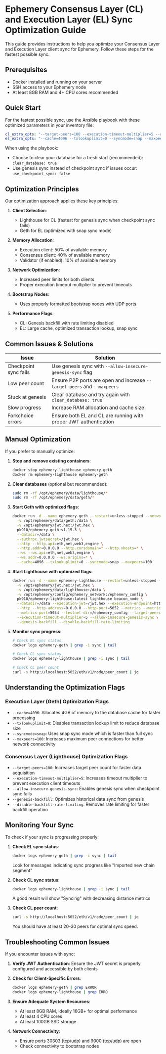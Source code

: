 # Ephemery Consensus Layer (CL) and Execution Layer (EL) Sync Optimization Guide

This guide provides instructions to help you optimize your Consensus Layer and Execution Layer client sync for Ephemery. Follow these steps for the fastest possible sync.

## Prerequisites

- Docker installed and running on your server
- SSH access to your Ephemery node
- At least 8GB RAM and 4+ CPU cores recommended

## Quick Start

For the fastest possible sync, use the Ansible playbook with these optimized parameters in your inventory file:

```yaml
cl_extra_opts: "--target-peers=100 --execution-timeout-multiplier=5 --allow-insecure-genesis-sync --genesis-backfill --disable-backfill-rate-limiting"
el_extra_opts: "--cache=4096 --txlookuplimit=0 --syncmode=snap --maxpeers=100"
```

When using the playbook:
- Choose to clear your database for a fresh start (recommended): `clear_database: true`
- Use genesis sync instead of checkpoint sync if issues occur: `use_checkpoint_sync: false`

## Optimization Principles

Our optimization approach applies these key principles:

1. **Client Selection**:
   - Lighthouse for CL (fastest for genesis sync when checkpoint sync fails)
   - Geth for EL (optimized with snap sync mode)

2. **Memory Allocation**:
   - Execution client: 50% of available memory
   - Consensus client: 40% of available memory
   - Validator (if enabled): 10% of available memory

3. **Network Optimization**:
   - Increased peer limits for both clients
   - Proper execution timeout multiplier to prevent timeouts

4. **Bootstrap Nodes**:
   - Uses properly formatted bootstrap nodes with UDP ports

5. **Performance Flags**:
   - CL: Genesis backfill with rate limiting disabled
   - EL: Large cache, optimized transaction lookup, snap sync

## Common Issues & Solutions

| Issue | Solution |
|-------|----------|
| Checkpoint sync fails | Use genesis sync with `--allow-insecure-genesis-sync` flag |
| Low peer count | Ensure P2P ports are open and increase `--target-peers` and `--maxpeers` |
| Stuck at genesis | Clear database and try again with `clear_database: true` |
| Slow progress | Increase RAM allocation and cache size |
| Forkchoice errors | Ensure both EL and CL are running with proper JWT authentication |

## Manual Optimization

If you prefer to manually optimize:

1. **Stop and remove existing containers**:
   ```bash
   docker stop ephemery-lighthouse ephemery-geth
   docker rm ephemery-lighthouse ephemery-geth
   ```

2. **Clear databases** (optional but recommended):
   ```bash
   sudo rm -rf /opt/ephemery/data/lighthouse/*
   sudo rm -rf /opt/ephemery/data/geth/*
   ```

3. **Start Geth with optimized flags**:
   ```bash
   docker run -d --name ephemery-geth --restart=unless-stopped --network=host \
     -v /opt/ephemery/data/geth:/data \
     -v /opt/ephemery/jwt.hex:/jwt.hex \
     pk910/ephemery-geth:v1.15.3 \
     --datadir=/data \
     --authrpc.jwtsecret=/jwt.hex \
     --http --http.api=eth,net,web3,engine \
     --http.addr=0.0.0.0 --http.corsdomain=* --http.vhosts=* \
     --ws --ws.api=eth,net,web3,engine \
     --ws.addr=0.0.0.0 --ws.origins=* \
     --cache=4096 --txlookuplimit=0 --syncmode=snap --maxpeers=100
   ```

4. **Start Lighthouse with optimized flags**:
   ```bash
   docker run -d --name ephemery-lighthouse --restart=unless-stopped --network=host \
     -v /opt/ephemery/jwt.hex:/jwt.hex \
     -v /opt/ephemery/data/lighthouse:/data \
     -v /opt/ephemery/config/ephemery_network:/ephemery_config \
     pk910/ephemery-lighthouse:latest lighthouse beacon_node \
     --datadir=/data --execution-jwt=/jwt.hex --execution-endpoint=http://127.0.0.1:8551 \
     --http --http-address=0.0.0.0 --http-port=5052 --metrics --metrics-address=0.0.0.0 \
     --metrics-port=5054 --testnet-dir=/ephemery_config --target-peers=100 \
     --execution-timeout-multiplier=5 --allow-insecure-genesis-sync \
     --genesis-backfill --disable-backfill-rate-limiting
   ```

5. **Monitor sync progress**:
   ```bash
   # Check EL sync status
   docker logs ephemery-geth | grep -i sync | tail

   # Check CL sync status
   docker logs ephemery-lighthouse | grep -i sync | tail

   # Check CL peer count
   curl -s http://localhost:5052/eth/v1/node/peer_count | jq
   ```

## Understanding the Optimization Flags

### Execution Layer (Geth) Optimization Flags

- `--cache=4096`: Allocates 4GB of memory to the database cache for faster processing
- `--txlookuplimit=0`: Disables transaction lookup limit to reduce database size
- `--syncmode=snap`: Uses snap sync mode which is faster than full sync
- `--maxpeers=100`: Increases maximum peer connections for better network connectivity

### Consensus Layer (Lighthouse) Optimization Flags

- `--target-peers=100`: Increases target peer count for faster data acquisition
- `--execution-timeout-multiplier=5`: Increases timeout multiplier to prevent execution client timeouts
- `--allow-insecure-genesis-sync`: Enables genesis sync when checkpoint sync fails
- `--genesis-backfill`: Optimizes historical data sync from genesis
- `--disable-backfill-rate-limiting`: Removes rate limiting for faster backfill operation

## Monitoring Your Sync

To check if your sync is progressing properly:

1. **Check EL sync status**:
   ```bash
   docker logs ephemery-geth | grep -i sync | tail
   ```

   Look for messages indicating sync progress like "Imported new chain segment"

2. **Check CL sync status**:
   ```bash
   docker logs ephemery-lighthouse | grep -i sync | tail
   ```

   A good result will show "Syncing" with decreasing distance metrics

3. **Check CL peer count**:
   ```bash
   curl -s http://localhost:5052/eth/v1/node/peer_count | jq
   ```

   You should have at least 20-30 peers for optimal sync speed.

## Troubleshooting Common Issues

If you encounter issues with sync:

1. **Verify JWT Authentication**: Ensure the JWT secret is properly configured and accessible by both clients

2. **Check for Client-Specific Errors**:
   ```bash
   docker logs ephemery-geth | grep ERROR
   docker logs ephemery-lighthouse | grep ERRO
   ```

3. **Ensure Adequate System Resources**:
   - At least 8GB RAM, ideally 16GB+ for optimal performance
   - At least 4 CPU cores
   - At least 100GB SSD storage

4. **Network Connectivity**:
   - Ensure ports 30303 (tcp/udp) and 9000 (tcp/udp) are open
   - Check connectivity to bootstrap nodes
